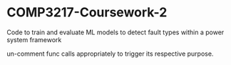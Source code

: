 # COMP3217-Coursework-2

Code to train and evaluate ML models to detect fault types within a power system framework

un-comment func calls appropriately to trigger its respective purpose.
